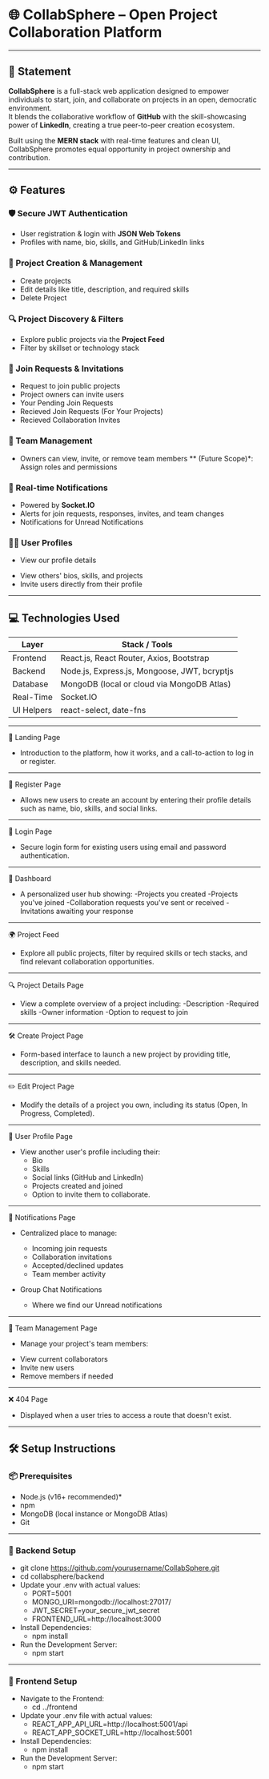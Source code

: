 # 🌐 CollabSphere – Open Project Collaboration Platform


---

## 🧠 Statement 

**CollabSphere** is a full-stack web application designed to empower individuals to start, join, and collaborate on projects in an open, democratic environment.  
It blends the collaborative workflow of **GitHub** with the skill-showcasing power of **LinkedIn**, creating a true peer-to-peer creation ecosystem.

Built using the **MERN stack** with real-time features and clean UI, CollabSphere promotes equal opportunity in project ownership and contribution.

---

## ⚙️ Features

### 🛡️ Secure JWT Authentication
* User registration & login with **JSON Web Tokens**
* Profiles with name, bio, skills, and GitHub/LinkedIn links

### 📝 Project Creation & Management
* Create  projects
* Edit details like title, description, and required skills
* Delete Project  

### 🔍 Project Discovery & Filters
* Explore public projects via the **Project Feed**
* Filter by skillset or technology stack

### 🤝 Join Requests & Invitations
* Request to join public projects
* Project owners can invite users
* Your Pending Join Requests
* Recieved Join Requests (For Your Projects)
* Recieved Collaboration Invites

### 👥 Team Management
* Owners can view, invite, or remove team members
** (Future Scope)*: Assign roles and permissions

### 🔔 Real-time Notifications
* Powered by **Socket.IO**
* Alerts for join requests, responses, invites, and team changes
* Notifications for Unread Notifications

### 🧑‍💼  User Profiles
* View our profile details 
- View others' bios, skills, and projects
- Invite users directly from their profile

---

## 💻 Technologies Used

| Layer       | Stack / Tools                                           |
|-------------|---------------------------------------------------------|
| Frontend    | React.js, React Router, Axios, Bootstrap |
| Backend     | Node.js, Express.js, Mongoose, JWT, bcryptjs           |
| Database    | MongoDB (local or cloud via MongoDB Atlas)             |
| Real-Time   | Socket.IO                                               |
| UI Helpers  | react-select, date-fns                                  |

---

📍 Landing Page

* Introduction to the platform, how it works, and a call-to-action to log in or register.
---

📝 Register Page

* Allows new users to create an account by entering their profile details such as name, bio, skills, and social links.
---

🔐 Login Page

* Secure login form for existing users using email and password authentication.
---

🧭 Dashboard

* A personalized user hub showing:
  -Projects you created
  -Projects you've joined
  -Collaboration requests you've sent or received
  -Invitations awaiting your response
---

🌍 Project Feed

* Explore all public projects, filter by required skills or tech stacks, and find relevant collaboration opportunities.
---

🔍 Project Details Page

* View a complete overview of a project including:
 -Description
 -Required skills
 -Owner information
 -Option to request to join
---

🛠️ Create Project Page

* Form-based interface to launch a new project by providing title, description, and skills needed.
---

✏️ Edit Project Page

* Modify the details of a project you own, including its status (Open, In Progress, Completed).
---

👤 User Profile Page

* View another user's profile including their:
  - Bio
  - Skills
  - Social links (GitHub and LinkedIn)
  - Projects created and joined
  - Option to invite them to collaborate.
---

🔔 Notifications Page

* Centralized place to manage:
  - Incoming join requests
  - Collaboration invitations
  - Accepted/declined updates
  - Team member activity
  
* Group Chat Notifications
   - Where we find our Unread notifications
---

👥 Team Management Page

* Manage your project's team members:
 - View current collaborators
 - Invite new users
 - Remove members if needed
---

❌ 404 Page

* Displayed when a user tries to access a route that doesn't exist.
---

## 🛠️ Setup Instructions

### 📦 Prerequisites

* Node.js (v16+ recommended)*
* npm 
* MongoDB (local instance or MongoDB Atlas)
* Git

---

### 🔧 Backend Setup

* git clone https://github.com/yourusername/CollabSphere.git
* cd collabsphere/backend
* Update your .env with actual values:
   - PORT=5001
   - MONGO_URI=mongodb://localhost:27017/
   - JWT_SECRET=your_secure_jwt_secret
   - FRONTEND_URL=http://localhost:3000
* Install Dependencies:
   - npm install
* Run the Development Server:
   - npm start

---

### 🎨 Frontend Setup 

* Navigate to the Frontend:
   - cd ../frontend
* Update your .env file with actual values:
   - REACT_APP_API_URL=http://localhost:5001/api
   - REACT_APP_SOCKET_URL=http://localhost:5001
* Install Dependencies:
   - npm install
* Run the Development Server:
   - npm start
